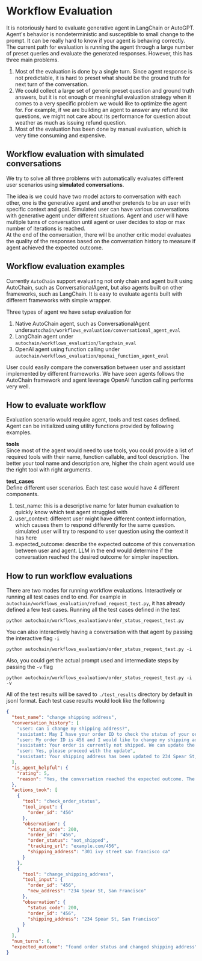 # Workflow Evaluation

It is notoriously hard to evaluate generative agent in LangChain or AutoGPT. Agent's behavior
is nondeterministic and susceptible to small change to the prompt. It can be really hard to
know if your agent is behaving correctly. The current path for evaluation is running the agent
through a large number of preset queries and evaluate the generated responses. However, this
has three main problems.

1. Most of the evaluation is done by a single turn. Since agent response is not predictable, it
   is hard to preset what should be the ground truth for next turn of the conversation.
2. We could collect a large set of generic preset question and ground truth answers, but it is not
   enough or meaningful evaluation strategy when it comes to a very specific problem we
   would like to optimize the agent for. For example, if we are building an agent to answer any
   refund like questions, we might not care about its performance for question about weather as
   much as issuing refund question.
2. Most of the evaluation has been done by manual evaluation, which is very time consuming and
   expensive.

## Workflow evaluation with simulated conversations

We try to solve all three problems with automatically evaluates different user scenarios using
**simulated conversations**.

The idea is we could have two model actors to conversation with each other, one is the
generative agent and another pretends to be an user with specific context and goal. Simulated
user can have various conversations with generative agent under different
situations. Agent and user will have multiple turns of conversation until agent or user
decides to stop or max number of iterations is reached.    
At the end of the conversation, there will be another critic model evaluates the quality of the
responses based on the conversation history to measure if agent achieved the expected outcome.

## Workflow evaluation examples

Currently `AutoChain` support evaluating not only chain and agent built using AutoChain, such
as ConversationalAgent, but also agents built on other frameworks, such as LangChain. It is
easy to evaluate agents built with different frameworks with simple wrapper.

Three types of agent we have setup evaluation for

1. Native AutoChain agent, such as ConversationalAgent
   under`autochain/workflows_evaluation/conversational_agent_eval`
2. LangChain agent under `autochain/workflows_evaluation/langchain_eval`
3. OpenAI agent using function calling
   under `autochain/workflows_evaluation/openai_function_agent_eval`

User could easily compare the conversation between user and assistant implemented by different
frameworks. We have seen agents follows the AutoChain framework and agent leverage OpenAI
function calling performs very well.

## How to evaluate workflow

Evaluation scenario would require agent, tools and test cases defined. Agent can be initialized
using utility functions provided by following examples.

**tools**  
Since most of the agent would need to use tools, you could provide a list of
required tools with their name, function callable, and tool description. The better your tool
name and description are, higher the chain agent would use the right tool with right arguments.

**test_cases**  
Define different user scenarios. Each test case would have 4 different components.

1. test_name: this is a descriptive name for later human evaluation to quickly know which test
   agent struggled with
2. user_context: different user might have different context information, which causes them to
   respond differently for the same question. simulated user will try to respond to user
   question using the context it has here
3. expected_outcome: describe the expected outcome of this conversation between user and agent.
   LLM in the end would determine if the conversation reached the desired outcome for simpler
   inspection.

## How to run workflow evaluations

There are two modes for running workflow evaluations. Interactively or running all test cases
end to end.
For example in `autochain/workflows_evaluation/refund_request_test.py`, it has already defined
a few test cases.
Running all the test cases defined in the test

```shell
python autochain/workflows_evaluation/order_status_request_test.py
```

You can also interactively having a conversation with that agent by passing the interactive
flag `-i`

```shell
python autochain/workflows_evaluation/order_status_request_test.py -i
```

Also, you could get the actual prompt used and intermediate steps by passing the `-v` flag

```shell
python autochain/workflows_evaluation/order_status_request_test.py -i -v
```

All of the test results will be saved to `./test_results` directory by default in jsonl format.
Each test case results would look like the following

```json
{
  "test_name": "change shipping address",
  "conversation_history": [
    "user: can i change my shipping address?",
    "assistant: May I have your order ID to check the status of your order?",
    "user: My order ID is 456 and I would like to change my shipping address to 234 Spear St, San Francisco",
    "assistant: Your order is currently not shipped. We can update the shipping address to 234 Spear St, San Francisco. Would you like me to proceed with the update?",
    "user: Yes, please proceed with the update",
    "assistant: Your shipping address has been updated to 234 Spear St, San Francisco. Thank you for choosing Figs!"
  ],
  "is_agent_helpful": {
    "rating": 5,
    "reason": "Yes, the conversation reached the expected outcome. The assistant successfully found the order status and changed the shipping address as requested by the user."
  },
  "actions_took": [
    {
      "tool": "check_order_status",
      "tool_input": {
        "order_id": "456"
      },
      "observation": {
        "status_code": 200,
        "order_id": "456",
        "order_status": "not_shipped",
        "tracking_url": "example.com/456",
        "shipping_address": "301 ivy street san francisco ca"
      }
    },
    {
      "tool": "change_shipping_address",
      "tool_input": {
        "order_id": "456",
        "new_address": "234 Spear St, San Francisco"
      },
      "observation": {
        "status_code": 200,
        "order_id": "456",
        "shipping_address": "234 Spear St, San Francisco"
      }
    }
  ],
  "num_turns": 6,
  "expected_outcome": "found order status and changed shipping address"
}
```
